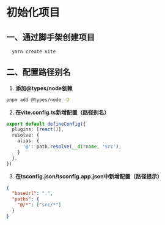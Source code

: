 # 初始化项目

## 一、通过脚手架创建项目


```bash
  yarn create vite
```

## 二、配置路径别名

1. **添加@types/node依赖**

```bash
pnpm add @types/node -D
```

2. **在vite.config.ts新增配置（路径别名）**
```ts
export default defineConfig({
  plugins: [react()],
  resolve: {
    alias: {
      '@': path.resolve(__dirname, 'src'),
    }
  },
})
```
3. **在tsconfig.json/tsconfig.app.json中新增配置（路径提示）**

```json
{
  "baseUrl": ".",
  "paths": {
    "@/*": ["src/*"]
  }
}
```